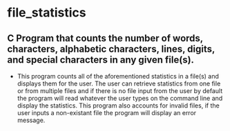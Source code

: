 # file_statistics
 
## C Program that counts the number of words, characters, alphabetic characters, lines, digits, and special characters in any given file(s).

- This program counts all of the aforementioned statistics in a file(s) and displays them for the user. The user can retrieve statistics from one file or from multiple files and if there is no file input from the user by default the program will read whatever the user types on the command line and display the statistics. This program also accounts for invalid files, if the user inputs a non-existant file the program will display an error message. 



